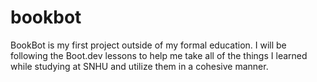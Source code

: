 # bookbot

BookBot is my first project outside of my formal education. 
I will be following the Boot.dev lessons to help me take all of the things I learned while studying at SNHU and utilize them in a cohesive manner. 
